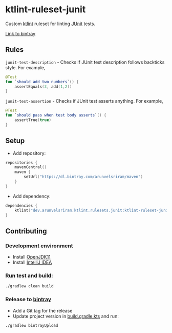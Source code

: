 # ktlint-ruleset-junit

Custom [ktlint](https://github.com/pinterest/ktlint) ruleset for linting [JUnit](https://junit.org/junit5/) tests.

[Link to bintray](https://bintray.com/arunvelsriram/maven/ktlint-ruleset-junit)

## Rules

`junit-test-description` - Checks if JUnit test description follows backticks style. For example,

```kotlin
@Test
fun `should add two numbers`() {
    assertEquals(3, add(1,2))
}
```

`junit-test-assertion` - Checks if JUnit test asserts anything. For example,

```kotlin
@Test
fun `should pass when test body asserts`() {
    assertTrue(true)
}
```

## Setup

* Add repository:

```kotlin
repositories {
    mavenCentral()
    maven {
        setUrl("https://dl.bintray.com/arunvelsriram/maven")
    }
}
```

* Add dependency:

```kotlin
dependencies {
    ktlint("dev.arunvelsriram.ktlint.rulesets.junit:ktlint-ruleset-junit:1.0.0")
}
```

## Contributing

### Development environment

* Install [OpenJDK11](https://adoptopenjdk.net/?variant=openjdk11&jvmVariant=hotspot)
* Install [IntelliJ IDEA](https://www.jetbrains.com/idea/)

### Run test and build:

```bash
./gradlew clean build
```

### Release to [bintray](https://bintray.com)

* Add a Git tag for the release
* Update project version in [build.gradle.kts](./build.gradle.kts) and run:

```bash
./gradlew bintrayUpload
```
